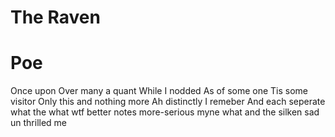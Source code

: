 # The Raven
# Poe

Once upon 
Over many a quant 
While I nodded
As of some one
Tis some visitor
Only this and nothing more
Ah distinctly I remeber
And each seperate
what the what
wtf
better notes
more-serious
myne
what 
and the silken sad un
thrilled me

